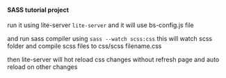 #### SASS tutorial project

run it using lite-server
`lite-server` and it will use bs-config.js file

and run sass compiler using
`sass --watch scss:css`
this will watch scss folder and compile scss files to css/scss filename.css

then lite-server will hot reload css changes without refresh page and auto reload on other changes
